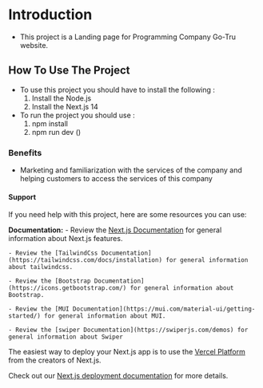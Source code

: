 # Introduction 
  * This project is a Landing page for Programming Company Go-Tru website.

## How To Use The Project
  * To use this project you should have to install the following :
    1. Install the Node.js
    2. Install the Next.js 14
  * To run the project you should use :
    1. npm install
    2. npm run dev
  ()

### Benefits

   * Marketing and familiarization with the services of the company and helping customers to access the services of this company

#### Support

If you need help with this project, here are some resources you can use:

**Documentation:**
    - Review the [Next.js Documentation](https://nextjs.org/docs) for general information about Next.js features.

    - Review the [TailwindCss Documentation](https://tailwindcss.com/docs/installation) for general information about tailwindcss.

    - Review the [Bootstrap Documentation](https://icons.getbootstrap.com/) for general information about Bootstrap.

    - Review the [MUI Documentation](https://mui.com/material-ui/getting-started/) for general information about MUI.

    - Review the [swiper Documentation](https://swiperjs.com/demos) for general information about Swiper

The easiest way to deploy your Next.js app is to use the [Vercel Platform](https://vercel.com/new?utm_medium=default-template&filter=next.js&utm_source=create-next-app&utm_campaign=create-next-app-readme) from the creators of Next.js.

Check out our [Next.js deployment documentation](https://nextjs.org/docs/deployment) for more details.
